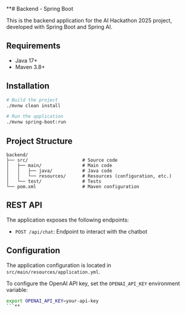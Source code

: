 **# Backend - Spring Boot

This is the backend application for the AI Hackathon 2025 project, developed with Spring Boot and Spring AI.

## Requirements

- Java 17+
- Maven 3.8+

## Installation

```bash
# Build the project
./mvnw clean install

# Run the application
./mvnw spring-boot:run
```

## Project Structure

```
backend/
├── src/                    # Source code
│   ├── main/               # Main code
│   │   ├── java/           # Java code
│   │   └── resources/      # Resources (configuration, etc.)
│   └── test/               # Tests
└── pom.xml                 # Maven configuration
```

## REST API

The application exposes the following endpoints:

- `POST /api/chat`: Endpoint to interact with the chatbot

## Configuration

The application configuration is located in `src/main/resources/application.yml`.

To configure the OpenAI API key, set the `OPENAI_API_KEY` environment variable:

```bash
export OPENAI_API_KEY=your-api-key
```** 
